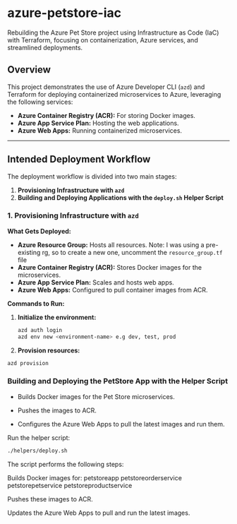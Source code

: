 # **azure-petstore-iac**

Rebuilding the Azure Pet Store project using Infrastructure as Code (IaC) with Terraform, focusing on containerization, Azure services, and streamlined deployments.

## **Overview**
This project demonstrates the use of Azure Developer CLI (`azd`) and Terraform for deploying containerized microservices to Azure, leveraging the following services:
- **Azure Container Registry (ACR):** For storing Docker images.
- **Azure App Service Plan:** Hosting the web applications.
- **Azure Web Apps:** Running containerized microservices.

---

## **Intended Deployment Workflow**

The deployment workflow is divided into two main stages:
1. **Provisioning Infrastructure with `azd`**
2. **Building and Deploying Applications with the `deploy.sh` Helper Script**

### **1. Provisioning Infrastructure with `azd`**

**What Gets Deployed:**
- **Azure Resource Group:** Hosts all resources. Note: I was using a pre-existing rg, so to create a new one, uncomment the `resource_group.tf` file
- **Azure Container Registry (ACR):** Stores Docker images for the microservices.
- **Azure App Service Plan:** Scales and hosts web apps.
- **Azure Web Apps:** Configured to pull container images from ACR.

**Commands to Run:**

1. **Initialize the environment:**
   ```bash
   azd auth login
   azd env new <environment-name> e.g dev, test, prod

2. **Provision resources:**
```bash
azd provision
```

### Building and Deploying the PetStore App with the Helper Script

- Builds Docker images for the Pet Store microservices.

- Pushes the images to ACR.

- Configures the Azure Web Apps to pull the latest images and run them.


Run the helper script:
```bash
./helpers/deploy.sh
```
The script performs the following steps:

Builds Docker images for:
petstoreapp
petstoreorderservice
petstorepetservice
petstoreproductservice

Pushes these images to ACR.

Updates the Azure Web Apps to pull and run the latest images.

